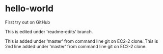 # hello-world
First try out on GitHub

This is edited under 'readme-edits' branch. 

This is added under 'master' from command line git on EC2-2 clone.
This is 2nd line added under 'master' from command line git on EC2-2 clone.


